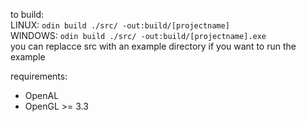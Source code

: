 to build:  
LINUX: `odin build ./src/ -out:build/[projectname]`  
WINDOWS: `odin build ./src/ -out:build/[projectname].exe`  
you can replacce src with an example directory if you want to run the example

requirements:
* OpenAL
* OpenGL >= 3.3
